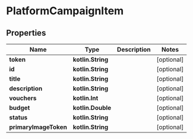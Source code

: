 
# PlatformCampaignItem

## Properties
Name | Type | Description | Notes
------------ | ------------- | ------------- | -------------
**token** | **kotlin.String** |  |  [optional]
**id** | **kotlin.String** |  |  [optional]
**title** | **kotlin.String** |  |  [optional]
**description** | **kotlin.String** |  |  [optional]
**vouchers** | **kotlin.Int** |  |  [optional]
**budget** | **kotlin.Double** |  |  [optional]
**status** | **kotlin.String** |  |  [optional]
**primaryImageToken** | **kotlin.String** |  |  [optional]



